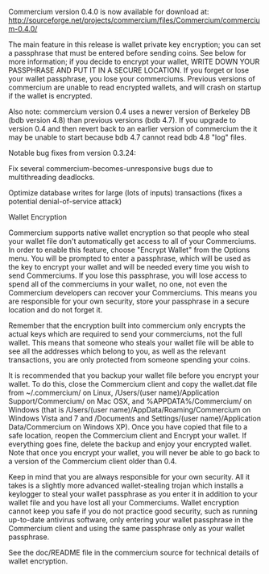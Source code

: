 Commercium version 0.4.0 is now available for download at:
http://sourceforge.net/projects/commercium/files/Commercium/commercium-0.4.0/

The main feature in this release is wallet private key encryption;
you can set a passphrase that must be entered before sending coins.
See below for more information; if you decide to encrypt your wallet,
WRITE DOWN YOUR PASSPHRASE AND PUT IT IN A SECURE LOCATION. If you
forget or lose your wallet passphrase, you lose your commerciums.
Previous versions of commercium are unable to read encrypted wallets,
and will crash on startup if the wallet is encrypted.

Also note: commercium version 0.4 uses a newer version of Berkeley DB
(bdb version 4.8) than previous versions (bdb 4.7). If you upgrade
to version 0.4 and then revert back to an earlier version of commercium
the it may be unable to start because bdb 4.7 cannot read bdb 4.8
"log" files.


Notable bug fixes from version 0.3.24:

Fix several commercium-becomes-unresponsive bugs due to multithreading
deadlocks.

Optimize database writes for large (lots of inputs) transactions
(fixes a potential denial-of-service attack)


Wallet Encryption

Commercium supports native wallet encryption so that people who steal your
wallet file don't automatically get access to all of your Commerciums.
In order to enable this feature, choose "Encrypt Wallet" from the
Options menu.  You will be prompted to enter a passphrase, which
will be used as the key to encrypt your wallet and will be needed
every time you wish to send Commerciums.  If you lose this passphrase,
you will lose access to spend all of the commerciums in your wallet,
no one, not even the Commercium developers can recover your Commerciums.
This means you are responsible for your own security, store your
passphrase in a secure location and do not forget it.

Remember that the encryption built into commercium only encrypts the
actual keys which are required to send your commerciums, not the full
wallet.  This means that someone who steals your wallet file will
be able to see all the addresses which belong to you, as well as the
relevant transactions, you are only protected from someone spending
your coins.

It is recommended that you backup your wallet file before you
encrypt your wallet.  To do this, close the Commercium client and
copy the wallet.dat file from ~/.commercium/ on Linux, /Users/(user
name)/Application Support/Commercium/ on Mac OSX, and %APPDATA%/Commercium/
on Windows (that is /Users/(user name)/AppData/Roaming/Commercium on
Windows Vista and 7 and /Documents and Settings/(user name)/Application
Data/Commercium on Windows XP).  Once you have copied that file to a
safe location, reopen the Commercium client and Encrypt your wallet.
If everything goes fine, delete the backup and enjoy your encrypted
wallet.  Note that once you encrypt your wallet, you will never be
able to go back to a version of the Commercium client older than 0.4.

Keep in mind that you are always responsible for your own security.
All it takes is a slightly more advanced wallet-stealing trojan which
installs a keylogger to steal your wallet passphrase as you enter it
in addition to your wallet file and you have lost all your Commerciums.
Wallet encryption cannot keep you safe if you do not practice
good security, such as running up-to-date antivirus software, only
entering your wallet passphrase in the Commercium client and using the
same passphrase only as your wallet passphrase.

See the doc/README file in the commercium source for technical details
of wallet encryption.
